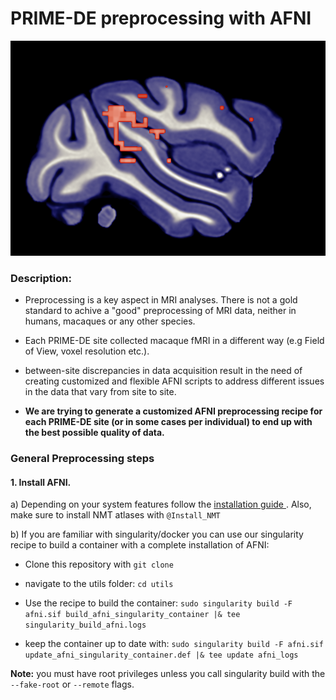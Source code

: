 # **PRIME-DE preprocessing with AFNI**

![](https://github.com/edrojas3/psilafni/blob/main/media/monkey3.png?raw=true)

### Description:

- Preprocessing is a key aspect in MRI analyses. There is not  a gold standard to achive a "good" preprocessing of MRI data, neither in humans, macaques or any other species.
- Each PRIME-DE site collected macaque fMRI in a different way (e.g Field of View, voxel resolution etc.).
- between-site discrepancies in data acquisition result in the need of creating customized and flexible AFNI scripts to address different issues in the data that vary from site to site.

- **We are trying to generate a customized AFNI preprocessing recipe for each PRIME-DE site (or in some cases per individual) to end up with the best possible  quality of data.**

### General Preprocessing steps

#### 1. Install AFNI.

  a) Depending on your system features follow the [ installation guide ](https://afni.nimh.nih.gov/pub/dist/doc/htmldoc/background_install/install_instructs/index.html). Also, make sure to install NMT atlases with `@Install_NMT`

  b) If you are familiar with singularity/docker you can use our singularity recipe to build a container with a complete installation of AFNI:

  - Clone this repository with `git clone`
  - navigate to the utils folder: ```cd utils```

  - Use the recipe to build the container: ```sudo singularity build -F afni.sif build_afni_singularity_container |& tee singularity_build_afni.logs```
  - keep the container up to date with: ```sudo singularity build -F afni.sif update_afni_singularity_container.def |& tee update afni_logs```

**Note:** you must have root privileges unless you call singularity build with the `--fake-root` or `--remote` flags.
